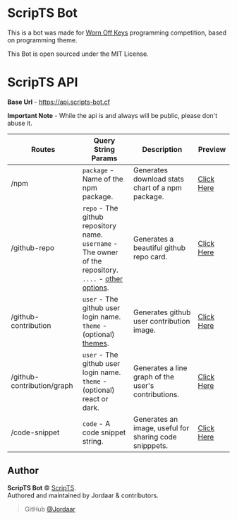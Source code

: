 # ScripTS Bot
This is a bot was made for [Worn Off Keys](https://wornoffkeys.com/discord) programming competition, based on programming theme.

This Bot is open sourced under the MIT License.

# ScripTS API

**Base Url** - https://api.scripts-bot.cf

**Important Note** - While the api is and always will be public, please don't abuse it.


|    Routes    | Query String Params| Description   | Preview |
|--|--|--|--|
| /npm | `package` - Name of the npm package. | Generates download stats chart of a npm package. | [Click Here](https://api.scripts-bot.cf/npm?package=axios) |
|/github-repo | `repo` - The github repository name.<br/>`username` - The owner of the repository.<br/>`....` - [other options](https://github.com/anuraghazra/github-readme-stats#common-options). | Generates a beautiful github repo card. | [Click Here](https://api.scripts-bot.cf/github-repo?username=discordjs&repo=discord.js)
|/github-contribution | `user` - The github user login name.<br/>`theme` - (optional) [themes](https://github.com/sallar/github-contributions-canvas#available-themes). | Generates github user contribution image. | [Click Here](https://api.scripts-bot.cf/github-contribution?user=Jordaar)
| /github-contribution/graph | `user` - The github user login name.<br/>`theme` - (optional) react or dark. | Generates a line graph of the user's contributions. | [Click Here](https://api.scripts-bot.cf/github-contribution/graph?user=Jordaar)
| /code-snippet | `code` - A code snippet string. | Generates an image, useful for sharing code snipppets. | [Click Here](https://api.scripts-bot.cf/code-snippet?code=console.log(%22Hello%20World%22))


## Author

**ScripTS Bot** © [ScripTS](https://github.com/Jordaar/ScripTS/graphs/contributors).  
Authored and maintained by Jordaar & contributors.

> GitHub [@Jordaar](https://github.com/Jordaar)
